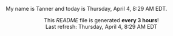 My name is Tanner and today is Thursday, April 4, 8:29 AM EDT.

<p align="center">This <i>README</i> file is generated <b>every 3 hours</b>!</br>Last refresh: Thursday, April 4, 8:29 AM EDT<br /></p>
